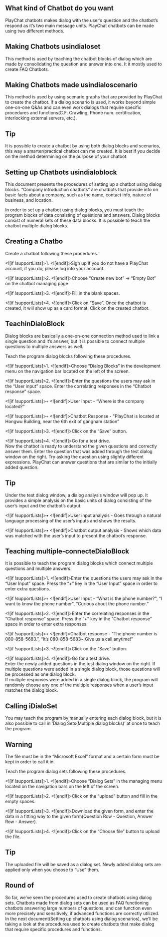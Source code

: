 
## What kind of Chatbot do you want

PlayChat chatbots makes dialog with the user’s question and the chatbot’s respond as it’s two main message units. PlayChat chatbots can be made using two different methods.

## Making Chatbots usindialoset

This method is used by teaching the chatbot blocks of dialog which are made by consolidating the question and answer into one. It it mostly used to create FAQ Chatbots.

## Making Chatbots made usindialoscenario

This method is used by using scenario graphs that are provided by PlayChat to create the chatbot. If a dialog scenario is used, it works beyond simple one-on-one Q&As and can even work dialogs that require specific procedures and functions(C.F. Crawling, Phone num. certification, interlocking external servers, etc.).

## Tip

It is possible to create a chatbot by using both dialog blocks and scenarios, this way a smarter/practical chatbot can me created. It is best if you decide on the method determining on the purpose of your chatbot.

## Setting up Chatbots usindialoblock

This document presents the procedures of setting up a chatbot using dialog blocks. “Company introduction chatbots” are chatbots that provide info on basic facts about a company, such as the name, contact info, nature of business, and location.

In order to set up a chatbot using dialog blocks, you must teach the program blocks of data consisting of questions and answers. Dialog blocks consist of numeral sets of these data blocks. It is possible to teach the chatbot multiple dialog blocks.

## Creating a Chatbo

Create a chatbot following these procedures.

<![if !supportLists]>1. <![endif]>Sign up if you do not have a PlayChat account, if you do, please log into your account.

<![if !supportLists]>2. <![endif]>Choose “Create new bot” -> “Empty Bot” on the chatbot managing page

<![if !supportLists]>3. <![endif]>Fill in the blank spaces.

<![if !supportLists]>4. <![endif]>Click on “Save”. Once the chatbot is created, it will show up as a card format. Click on the created chatbot.

## TeachinDialoBlock

Dialog blocks are basically a one-on-one connection method used to link a single question and it’s answer, but it is possible to connect multiple questions to multiple answers as well.

Teach the program dialog blocks following these procedures.

<![if !supportLists]>1. <![endif]>Choose “Dialog Blocks” in the development menu on the navigation bar located on the left of the screen.

<![if !supportLists]>2. <![endif]>Enter the questions the users may ask in the “User input” space. Enter the correlating responses in the “Chatbot response” space.

<![if !supportLists]>◦ <![endif]>User Input - “Where is the company located?"

<![if !supportLists]>◦ <![endif]>Chatbot Response - "PlayChat is located at Hongwu Building, near the 6th exit of gangnam station”

<![if !supportLists]>3. <![endif]>Click on the “Save” button.

<![if !supportLists]>4. <![endif]>Go for a test drive.  
Now the chatbot is ready to understand the given questions and correctly answer them. Enter the question that was added through the test dialog window on the right. Try asking the question using slightly different expressions. PlayChat can answer questions that are similar to the initially added question.

## Tip

Under the test dialog window, a dialog analysis window will pop up. It provides a simple analysis on the basic units of dialog consisting of the user’s input and the chatbot’s output.

<![if !supportLists]>• <![endif]>User input analysis - Goes through a natural language processing of the user’s inputs and shows the results.

<![if !supportLists]>• <![endif]>Chatbot output analysis - Shows which data was matched with the user’s input to present the chatbot’s response.

## Teaching multiple-connecteDialoBlock

It is possible to teach the program dialog blocks which connect multiple questions and multiple answers.

<![if !supportLists]>1. <![endif]>Enter the questions the users may ask in the “User Input” space. Press the “+” key in the “User Input” space in order to enter extra questions.

<![if !supportLists]>◦ <![endif]>User Input - “What is the phone number?", “I want to know the phone number", “Curious about the phone number.”

<![if !supportLists]>2. <![endif]>Enter the correlating responses in the “Chatbot response” space. Press the “+” key in the “Chatbot response” space in order to enter extra responses.

<![if !supportLists]>◦ <![endif]>Chatbot response - “The phone number is 080-858-5683.”, “It’s 080-858-5683~ Give us a call anytime!”

<![if !supportLists]>3. <![endif]>Click on the “Save” button.

<![if !supportLists]>4. <![endif]>Go for a test drive.  
Enter the newly added questions in the test dialog window on the right. If multiple questions were added in a single dialog block, those questions will be processed as one dialog block.  
If multiple responses were added in a single dialog block, the program will randomly choose any one of the multiple responses when a user’s input matches the dialog block.

## Calling iDialoSet

You may teach the program by manually entering each dialog block, but it is also possible to call in ‘Dialog Sets(Multiple dialog blocks)’ at once to teach the program.

## Warning

The file must be in the “Microsoft Excel” format and a certain form must be kept in order to call it in.

Teach the program dialog sets following these procedures.

<![if !supportLists]>1. <![endif]>Choose “Dialog Sets” in the managing menu located on the navigation bars on the left of the screen.

<![if !supportLists]>2. <![endif]>Click on the “upload” button and fill in the empty spaces.

<![if !supportLists]>3. <![endif]>Download the given form, and enter the data in a fitting way to the given form(Question Row - Question, Answer Row - Answer).

<![if !supportLists]>4. <![endif]>Click on the “Choose file” button to upload the file.

## Tip

The uploaded file will be saved as a dialog set. Newly added dialog sets are applied only when you choose to “Use” them.

## Round of

So far, we’ve seen the procedures used to create chatbots using dialog sets. Chatbots made from dialog sets can be used as FAQ functioning chatbots answering large numbers of questions, and can function even more precisely and sensitively, if advanced functions are correctly utilized. In the next document(Setting up chatbots using dialog scenarios), we’ll be taking a look at the procedures used to create chatbots that make dialog that require specific procedures and functions.
